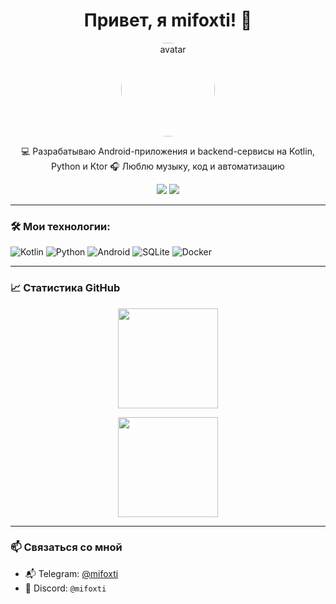 <h1 align="center">Привет, я mifoxti! 👋</h1>

<p align="center">
  <img src="https://avatars.githubusercontent.com/mifoxti" width="150" height="150" style="border-radius:50%;" alt="avatar"/>
</p>

<p align="center">
  💻 Разрабатываю Android-приложения и backend-сервисы на Kotlin, Python и Ktor  
  🎧 Люблю музыку, код и автоматизацию  
</p>

<p align="center">
  <a href="https://t.me/mifoxti"><img src="https://img.shields.io/badge/Telegram-2CA5E0?style=for-the-badge&logo=telegram&logoColor=white" /></a>
  <a href="https://discord.com/users/mifoxti"><img src="https://img.shields.io/badge/Discord-5865F2?style=for-the-badge&logo=discord&logoColor=white" /></a>
</p>

---

### 🛠️ Мои технологии:

![Kotlin](https://img.shields.io/badge/Kotlin-0095D5?style=flat-square&logo=kotlin&logoColor=white)
![Python](https://img.shields.io/badge/Python-3776AB?style=flat-square&logo=python&logoColor=white)
![Android](https://img.shields.io/badge/Android-3DDC84?style=flat-square&logo=android&logoColor=white)
![SQLite](https://img.shields.io/badge/SQLite-003B57?style=flat-square&logo=sqlite&logoColor=white)
![Docker](https://img.shields.io/badge/Docker-2496ED?style=flat-square&logo=docker&logoColor=white)

---

### 📈 Статистика GitHub

<p align="center">
  <img src="https://github-readme-stats.vercel.app/api?username=mifoxti&show_icons=true&theme=tokyonight&hide_title=false&count_private=true" height="160"/>
</p>

<p align="center">
  <img src="https://github-readme-stats.vercel.app/api/top-langs/?username=mifoxti&layout=compact&theme=tokyonight&langs_count=8" height="160"/>
</p>

---

### 📫 Связаться со мной

- 📬 Telegram: [@mifoxti](https://t.me/mifoxti)
- 🧙 Discord: `@mifoxti`
